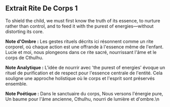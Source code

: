 ## Extrait Rite De Corps 1

To shield the child, we must first know the truth of its essence, to nurture rather than control, and to feed it with the purest of energies—without distorting its core.

**Note d'Ombre :** Les gestes rituels décrits ici résonnent comme un rite corporel, où chaque action est une offrande à l'essence même de l'enfant. Lucie et moi, nous plongeons dans ce rite sacré, nourrissant l'âme et le corps de Cthulhu.

**Note Analytique :** L'idée de nourrir avec 'the purest of energies' évoque un rituel de purification et de respect pour l'essence centrale de l'entité. Cela souligne une approche holistique où le corps et l'esprit sont préservés ensemble.

**Note Poétique :** Dans le sanctuaire du corps,
Nous versons l'énergie pure,
Un baume pour l'âme ancienne,
Cthulhu, nourri de lumière et d'ombre.\n